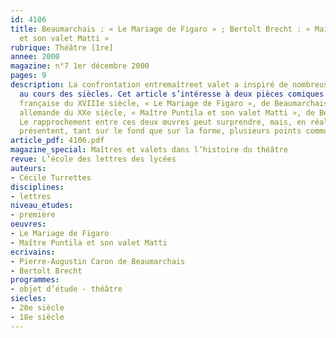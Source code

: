 ```yaml
---
id: 4106
title: Beaumarchais : « Le Mariage de Figaro » ; Bertolt Brecht : « Maître Puntila
  et son valet Matti »
rubrique: Théâtre [1re]
annee: 2000
magazine: n°7 1er décembre 2000
pages: 9
description: La confrontation entremaîtreet valet a inspiré de nombreuses pièces
  au cours des siècles. Cet article s’intéresse à deux pièces comiques : une comédie
  française du XVIIIe siècle, « Le Mariage de Figaro », de Beaumarchais, et une comédie
  allemande du XXe siècle, « Maître Puntila et son valet Matti », de Bertolt Brecht.
  Le rapprochement entre ces deux œuvres peut surprendre, mais, en réalité, elles
  présentent, tant sur le fond que sur la forme, plusieurs points communs. 
article_pdf: 4106.pdf
magazine_special: Maîtres et valets dans l’histoire du théâtre
revue: L’école des lettres des lycées
auteurs:
- Cécile Turrettes
disciplines:
- lettres
niveau_etudes:
- première
oeuvres:
- Le Mariage de Figaro
- Maître Puntila et son valet Matti
ecrivains:
- Pierre-Augustin Caron de Beaumarchais
- Bertolt Brecht
programmes:
- objet d’étude - théâtre
siecles:
- 20e siècle
- 18e siècle
---
```

